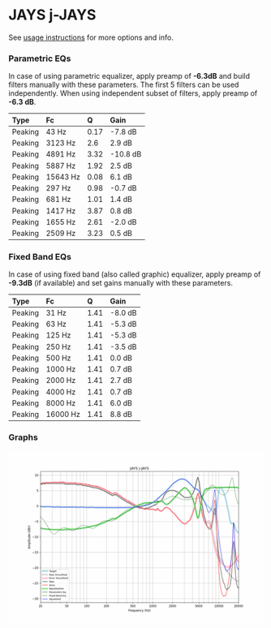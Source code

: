 # JAYS j-JAYS
See [usage instructions](https://github.com/jaakkopasanen/AutoEq#usage) for more options and info.

### Parametric EQs
In case of using parametric equalizer, apply preamp of **-6.3dB** and build filters manually
with these parameters. The first 5 filters can be used independently.
When using independent subset of filters, apply preamp of **-6.3 dB**.

| Type    | Fc       |    Q | Gain     |
|:--------|:---------|:-----|:---------|
| Peaking | 43 Hz    | 0.17 | -7.8 dB  |
| Peaking | 3123 Hz  | 2.6  | 2.9 dB   |
| Peaking | 4891 Hz  | 3.32 | -10.8 dB |
| Peaking | 5887 Hz  | 1.92 | 2.5 dB   |
| Peaking | 15643 Hz | 0.08 | 6.1 dB   |
| Peaking | 297 Hz   | 0.98 | -0.7 dB  |
| Peaking | 681 Hz   | 1.01 | 1.4 dB   |
| Peaking | 1417 Hz  | 3.87 | 0.8 dB   |
| Peaking | 1655 Hz  | 2.61 | -2.0 dB  |
| Peaking | 2509 Hz  | 3.23 | 0.5 dB   |

### Fixed Band EQs
In case of using fixed band (also called graphic) equalizer, apply preamp of **-9.3dB**
(if available) and set gains manually with these parameters.

| Type    | Fc       |    Q | Gain    |
|:--------|:---------|:-----|:--------|
| Peaking | 31 Hz    | 1.41 | -8.0 dB |
| Peaking | 63 Hz    | 1.41 | -5.3 dB |
| Peaking | 125 Hz   | 1.41 | -5.3 dB |
| Peaking | 250 Hz   | 1.41 | -3.5 dB |
| Peaking | 500 Hz   | 1.41 | 0.0 dB  |
| Peaking | 1000 Hz  | 1.41 | 0.7 dB  |
| Peaking | 2000 Hz  | 1.41 | 2.7 dB  |
| Peaking | 4000 Hz  | 1.41 | 0.7 dB  |
| Peaking | 8000 Hz  | 1.41 | 6.0 dB  |
| Peaking | 16000 Hz | 1.41 | 8.8 dB  |

### Graphs
![](./JAYS%20j-JAYS.png)